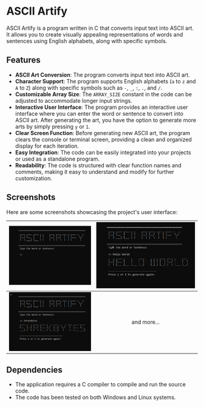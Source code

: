 # ASCII Artify

ASCII Artify is a program written in C that converts input text into ASCII art. It allows you to create visually appealing representations of words and sentences using English alphabets, along with specific symbols.



## Features
- **ASCII Art Conversion**: The program converts input text into ASCII art.
- **Character Support**: The program supports English alphabets (`a` to `z` and `A` to `Z`) along with specific symbols such as `-`, `_`, `:`, `.`, and `/`.
- **Customizable Array Size**: The `ARRAY_SIZE` constant in the code can be adjusted to accommodate longer input strings.
- **Interactive User Interface**: The program provides an interactive user interface where you can enter the word or sentence to convert into ASCII art. After generating the art, you have the option to generate more arts by simply pressing `y` or `1`.
- **Clear Screen Function**: Before generating new ASCII art, the program clears the console or terminal screen, providing a clean and organized display for each iteration.
- **Easy Integration**: The code can be easily integrated into your projects or used as a standalone program.
- **Readability**: The code is structured with clear function names and comments, making it easy to understand and modify for further customization.


## Screenshots
Here are some screenshots showcasing the project's user interface:

| ![Main Screen](screenshots/ss.png) | ![Generated](screenshots/ss1.png) |
|---|---|
| ![Generated Again](screenshots/ss2.png) | <p align="center">and more...</p> |



## Dependencies
- The application requires a C compiler to compile and run the source code.
- The code has been tested on both Windows and Linux systems.


